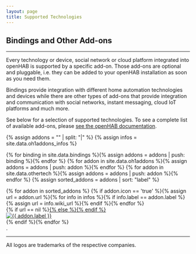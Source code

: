 ```yaml
---
layout: page
title: Supported Technologies
---
```


## Bindings and Other Add-ons

---

Every technology or device, social network or cloud platform integrated into openHAB is supported by a specific add-on. Those add-ons are optional and pluggable, i.e. they can be added to your openHAB installation as soon as you need them.

Bindings provide integration with different home automation technologies and devices while there are other types of add-ons that provide integration and communication with social networks, instant messaging, cloud IoT platforms and much more.

See below for a selection of supported technologies. To see a complete list of available add-ons, please [see the openHAB documentation](http://docs.openhab.org/addons/index.html).

{% assign addons = "" | split: "|" %}
{% assign infos = site.data.oh1addons_infos %}

{% for binding in site.data.bindings %}{% assign addons = addons | push: binding %}{% endfor %}
{% for addon in site.data.oh1addons %}{% assign addons = addons | push: addon %}{% endfor %}
{% for addon in site.data.othertech %}{% assign addons = addons | push: addon %}{% endfor %}
{% assign sorted_addons = addons | sort: "label" %}

<div class="span12">
{% for addon in sorted_addons %}
{% if addon.icon == 'true' %}{% assign url = addon.url %}{% for info in infos %}{% if info.label == addon.label %}{% assign url = info.wiki_url %}{% endif %}{% endfor %}
<div class="span2">
<article>
{% if url == nil %}<a href="http://docs.openhab.org/addons/bindings/{{ addon.id }}/readme.html">{% else %}<a href="{{ url }}">{% endif %}
<section class="techInfo"><span class="imgHelper"></span><img class="techInfoImg" alt="{{ addon.label }}" src="/assets/images/tech/{{ addon.id }}.png" /></section></a>
</article>
</div>
{% endif %}{% endfor %}
</div>
.


---

All logos are trademarks of the respective companies.
